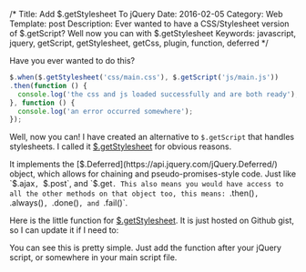 /*
Title: Add $.getStylesheet To jQuery
Date: 2016-02-05
Category: Web
Template: post
Description: Ever wanted to have a CSS/Stylesheet version of $.getScript? Well now you can with $.getStylesheet
Keywords: javascript, jquery, getScript, getStylesheet, getCss, plugin, function, deferred
*/

Have you ever wanted to do this?

```js
$.when($.getStylesheet('css/main.css'), $.getScript('js/main.js'))
.then(function () {
  console.log('the css and js loaded successfully and are both ready');
}, function () {
  console.log('an error occurred somewhere');
});
```

Well, now you can! I have created an alternative to `$.getScript` that handles stylesheets. I called it [$.getStylesheet](https://gist.github.com/james2doyle/9456c3e145f8d0afbe25) for obvious reasons.

It implements the [$.Deferred](https://api.jquery.com/jQuery.Deferred/) object, which allows for chaining and pseudo-promises-style code. Just like `$.ajax`, `$.post`, and `$.get`. This also means you would have access to all the other methods on that object too, this means: `.then()`, `.always()`, `.done()`, and `.fail()`.

Here is the little function for [$.getStylesheet](https://gist.github.com/james2doyle/9456c3e145f8d0afbe25). It is just hosted on Github gist, so I can update it if I need to:

<script src="https://gist.github.com/james2doyle/9456c3e145f8d0afbe25.js"></script>

You can see this is pretty simple. Just add the function after your jQuery script, or somewhere in your main script file.